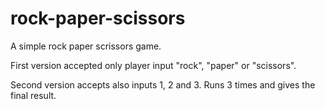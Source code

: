 # rock-paper-scissors
A simple rock paper scrissors game.

First version accepted only player input "rock", "paper" or "scissors".

Second version accepts also inputs 1, 2 and 3. Runs 3 times and gives the final result.
